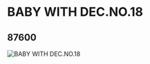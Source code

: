 # BABY WITH DEC.NO.18
## 87600
![BABY WITH DEC.NO.18](https://lc-www-live-s.legocdn.com/media/bricks/5/2/6022495.jpg)